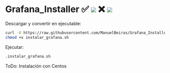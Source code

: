 # Grafana_Installer ✅ ![](https://progress-bar.dev/90/?title=Ubuntu) ❌ ![](https://progress-bar.dev/10/?title=Centos)

Descargar y convertir en ejecutable:

```bash
curl -O https://raw.githubusercontent.com/ManuelBeiras/Grafana_Installer/main/instalar_Grafana.sh
chmod +x instalar_grafana.sh
```
Ejecutar:

```sh
.instalar_grafana.sh
```
ToDo: Instalación con Centos
